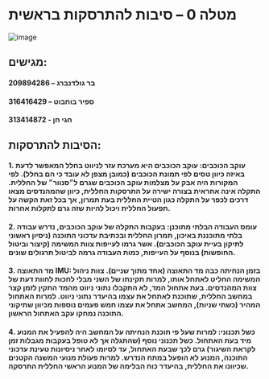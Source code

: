 # מטלה 0 – סיבות להתרסקות בראשית

<img alt="image" src="https://user-images.githubusercontent.com/76903853/227769754-713de072-d8b9-4278-a46b-7792f9a923de.png">

## מגישים:

#### בר גולדנברג – 209894286
#### ספיר בוחבוט – 316416429
#### חגי חן - 313414872


## הסיבות להתרסקות:


#### 1.	עוקב הכוכבים: עוקב הכוכבים היא מערכת עזר לניווט בחלל המאפשר לדעת באיזה כיוון טסים לפי תמונת הכוכבים (כמובן מצפן לא עובד כי הם בחלל). לפי המקורות היה אבק על מצלמות עוקב הכוכבים שגרם ל״סנוור״ של החללית. התקלה אינה אחראית בצורה ישירה על התרסקות החללית, כיוון שהמהנדסים מצאו דרכים לכפר על התקלה כגון הטיית החללית בעת תמרון, אך בכל זאת הקשה על תפעול החללית ויכול להיות שזה גרם לתקלות אחרות.

#### 2.	עומס העבודה הבלתי מתוכנן: בעקבות התקלה של עוקב הכוכבים, נדרש עבודה בלתי מתוכננת באיכון, תמרון החללית ובכתיבת עדכוני התוכנה (ניסיון ראשוני לתיקון בעיית עוקב הכוכבים). אשר גרמו לעייפות צוות המשימה (קיצור וביטול החופשות) בנוסף על העייפות, כמות העבודה גרמה לביטול תרגולים שונים.

#### 3.	מד התאוצה IMU: בזמן הנחיתה כבה מד התאוצה (אחד מתוך שניים). צוות ניהול המשימה החליט לאתחל אותו, למרות תקינתו של השני מבלי לחכות לחוות דעת של צוות המהנדסים. בעת אתחול המד, לא התקבלו נתוני ניווט מהמד התקין לזמן קצר במחשב החללית, שתוכנת לאתחל את עצמו בהיעדר נתוני ניווט. למרות האתחול המהיר (כשתי שניות), המחשב אתחל את עצמו חמש פעמים נוספות מכיוון שתיקוני התוכנה נמחקו עקב האתחול הראשון.

#### 4.	כשל תכנוני: למרות שעל פי תוכנת הנחיתה על המחשב היה להפעיל את המנוע מיד בעת האתחול. כשל תכנוני נוסף (שהתגלה אך לא טופל בעקבות מגבלות זמן לקראת השיגור) גרם לכך שבעת האתחול, עד לסיומו לאחר ניסיונות טעינת עדכוני התוכנה, המנוע לא הופעל במתח הנדרש. למרות פעולת מנועי המשנה הקטנים שכיוונו את החללית, בהיעדר כוח הבלימה של המנוע הראשי החללית התרסקה.
